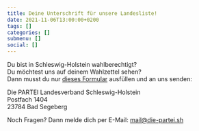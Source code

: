 ```yaml
---
title: Deine Unterschrift für unsere Landesliste!
date: 2021-11-06T13:00:00+0200
tags: []
categories: []
submenu: []
social: []
---
```

Du bist in Schleswig-Holstein wahlberechtigt? <br />Du möchtest uns auf deinem Wahlzettel sehen? <br />Dann musst du nur [dieses Formular](https://fckaf.de/BTi) ausfüllen und an uns senden: 

Die PARTEI Landesverband Schleswig-Holstein <br />Postfach 1404 <br />23784 Bad Segeberg

Noch Fragen? Dann melde dich per E-Mail: [mail@die-partei.sh](mailto:mail@die-partei.sh)
